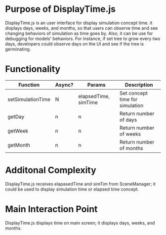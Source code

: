 # Purpose of DisplayTime.js

DisplayTime.js is an user interface for display simulation concept time. it displays days, weeks, and months, so that users can observe time and see changing behaviors of simulation as time goes by. Also, it can be use for debugging for models' behaviors. For instance, if set tree to grow every two days, developers could observe days on the UI and see if the tree is germinating. 

# Functionality

| Function          | Async? | Params               | Description                     |
| ----------------- | ------ | -------------------- | ------------------------------- |
| setSimulationTime | N      | elapsedTime, simTime | Set concept time for simulation |
| getDay            | n      | n                    | Return number of days           |
| getWeek           | n      | n                    | Return number of weeks          |
| getMonth          | n      | n                    | Return number of months         |



# Additonal Complexity

DisplayTime.js receives elapasedTime and simTim from SceneManager; it could be used to display  simulation time or elapsed time concept.

# Main Interaction Point

DisplayTime.js displays time on main screen; it displays days, weeks, and months. 